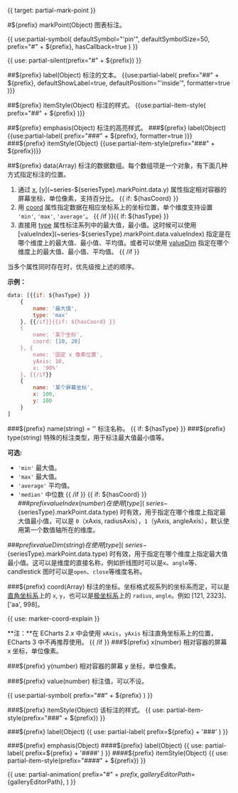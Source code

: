 {{ target: partial-mark-point }}

#${prefix} markPoint(Object)
图表标注。

{{ use:partial-symbol(
    defaultSymbol="'pin'",
    defaultSymbolSize=50,
    prefix="#" + ${prefix},
    hasCallback=true
) }}

{{ use: partial-silent(prefix="#" + ${prefix}) }}

##${prefix} label(Object)
标注的文本。
{{use:partial-label(
    prefix="##" + ${prefix},
    defaultShowLabel=true,
    defaultPosition="'inside'",
    formatter=true
)}}

##${prefix} itemStyle(Object)
标注的样式。
{{use:partial-item-style(
    prefix="##" + ${prefix}
)}}

##${prefix} emphasis(Object)
标注的高亮样式。
###${prefix} label(Object)
{{use:partial-label(
    prefix="###" + ${prefix},
    formatter=true
)}}
###${prefix} itemStyle(Object)
{{use:partial-item-style(prefix="###" + ${prefix})}}

##${prefix} data(Array)
标注的数据数组。每个数组项是一个对象，有下面几种方式指定标注的位置。
1. 通过 [x](~series-${seriesType}.markPoint.data.x), [y](~series-${seriesType}.markPoint.data.y) 属性指定相对容器的屏幕坐标，单位像素，支持百分比。
{{ if: ${hasCoord} }}
2. 用 [coord](~series-${seriesType}.markPoint.data.coord) 属性指定数据在相应坐标系上的坐标位置，单个维度支持设置 `'min'`, `'max'`, `'average'`。
{{ /if }}{{ if: ${hasType} }}
3. 直接用 [type](~series-${seriesType}.markPoint.data.type) 属性标注系列中的最大值，最小值。这时候可以使用 [valueIndex](~series-${seriesType}.markPoint.data.valueIndex) 指定是在哪个维度上的最大值、最小值、平均值。或者可以使用 [valueDim](~series-${seriesType}.markPoint.data.valueDim) 指定在哪个维度上的最大值、最小值、平均值。
{{ /if }}

当多个属性同时存在时，优先级按上述的顺序。

**示例：**
```js
data: [{{if: ${hasType} }}
    {
        name: '最大值',
        type: 'max'
    }, {{/if}}{{if: ${hasCoord} }}
    {
        name: '某个坐标',
        coord: [10, 20]
    }, {
        name: '固定 x 像素位置',
        yAxis: 10,
        x: '90%'
    }, {{/if}}
    {
        name: '某个屏幕坐标',
        x: 100,
        y: 100
    }
]
```
###${prefix} name(string) = ''
标注名称。
{{ if: ${hasType} }}
###${prefix} type(string)
特殊的标注类型，用于标注最大值最小值等。

**可选:**
+ `'min'` 最大值。
+ `'max'` 最大值。
+ `'average'` 平均值。
+ `'median'` 中位数
{{ /if }}
{{ if: ${hasCoord} }}
###${prefix} valueIndex(number)
在使用 [type](~series-${seriesType}.markPoint.data.type) 时有效，用于指定在哪个维度上指定最大值最小值，可以是 `0`（xAxis, radiusAxis），`1`（yAxis, angleAxis），默认使用第一个数值轴所在的维度。

###${prefix} valueDim(string)
在使用 [type](~series-${seriesType}.markPoint.data.type) 时有效，用于指定在哪个维度上指定最大值最小值。这可以是维度的直接名称，例如折线图时可以是`x`、`angle`等、candlestick 图时可以是`open`、`close`等维度名称。

###${prefix} coord(Array)
标注的坐标。坐标格式视系列的坐标系而定，可以是[直角坐标系](~grid)上的 `x`, `y`，也可以是[极坐标系](~polar)上的 `radius`, `angle`。例如 [121, 2323]、['aa', 998]。

{{ use: marker-coord-explain }}

**注：**在 ECharts 2.x 中会使用 `xAxis`，`yAxis` 标注直角坐标系上的位置，ECharts 3 中不再推荐使用。
{{ /if }}
###${prefix} x(number)
相对容器的屏幕 x 坐标，单位像素。

###${prefix} y(number)
相对容器的屏幕 y 坐标，单位像素。

###${prefix} value(number)
标注值，可以不设。

{{ use:partial-symbol(
    prefix="##" + ${prefix}
) }}

###${prefix} itemStyle(Object)
该标注的样式。
{{ use: partial-item-style(prefix="###" + ${prefix}) }}

###${prefix} label(Object)
{{ use: partial-label(
    prefix=${prefix} + '###'
) }}

###${prefix} emphasis(Object)
####${prefix} label(Object)
{{ use: partial-label(
    prefix=${prefix} + '####'
) }}
####${prefix} itemStyle(Object)
{{ use: partial-item-style(prefix="####" + ${prefix}) }}


{{ use: partial-animation(
    prefix="#" + ${prefix},
    galleryEditorPath=${galleryEditorPath},
) }}


